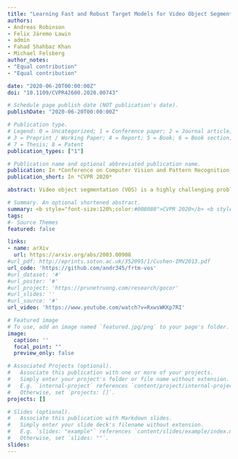 ```yaml
---
title: "Learning Fast and Robust Target Models for Video Object Segmentation"
authors:
- Andreas Robinson
- Felix Järemo Lawin
- admin
- Fahad Shahbaz Khan
- Michael Felsberg
author_notes:
- "Equal contribution"
- "Equal contribution"

date: "2020-06-20T00:00:00Z"
doi: "10.1109/CVPR42600.2020.00743"

# Schedule page publish date (NOT publication's date).
publishDate: "2020-06-20T00:00:00Z"

# Publication type.
# Legend: 0 = Uncategorized; 1 = Conference paper; 2 = Journal article;
# 3 = Preprint / Working Paper; 4 = Report; 5 = Book; 6 = Book section;
# 7 = Thesis; 8 = Patent
publication_types: ["1"]

# Publication name and optional abbreviated publication name.
publication: In *Conference on Computer Vision and Pattern Recognition, CVPR 2020*
publication_short: In *CVPR 2020*

abstract: Video object segmentation (VOS) is a highly challenging problem since the initial mask, defining the target object, is only given at test-time. The main difficulty is to effectively handle appearance changes and similar background objects, while maintaining accurate segmentation. Most previous approaches fine-tune segmentation networks on the first frame, resulting in impractical frame-rates and risk of overfitting. More recent methods integrate generative target appearance models, but either achieve limited robustness or require large amounts of training data.<br> We propose a novel VOS architecture consisting of two network components. The target appearance model consists of a light-weight module, which is learned during the inference stage using fast optimization techniques to predict a coarse but robust target segmentation. The segmentation model is exclusively trained offline, designed to process the coarse scores into high quality segmentation masks. Our method is fast, easily trainable and remains highly effective in cases of limited training data. We perform extensive experiments on the challenging YouTube-VOS and DAVIS datasets. Our network achieves favorable performance, while operating at higher frame-rates compared to state-of-the-art.

# Summary. An optional shortened abstract.
summary: <b style="font-size:120%;color:#008080">CVPR 2020</b> <b style="font-size:120%;color:#E08040">Oral</b><br> A light-weight optimization-based target model for fast VOS. 
tags:
#- Source Themes
featured: false

links:
- name: arXiv
  url: https://arxiv.org/abs/2003.00908
#url_pdf: http://eprints.soton.ac.uk/352095/1/Cushen-IMV2013.pdf
url_code: 'https://github.com/andr345/frtm-vos'
#url_dataset: '#'
#url_poster: '#'
#url_project: 'https://prunetruong.com/research/gocor'
#url_slides: ''
#url_source: '#'
url_video: 'https://www.youtube.com/watch?v=RxwsWKKp7RI'

# Featured image
# To use, add an image named `featured.jpg/png` to your page's folder. 
image:
  caption: ''
  focal_point: ""
  preview_only: false

# Associated Projects (optional).
#   Associate this publication with one or more of your projects.
#   Simply enter your project's folder or file name without extension.
#   E.g. `internal-project` references `content/project/internal-project/index.md`.
#   Otherwise, set `projects: []`.
projects: []

# Slides (optional).
#   Associate this publication with Markdown slides.
#   Simply enter your slide deck's filename without extension.
#   E.g. `slides: "example"` references `content/slides/example/index.md`.
#   Otherwise, set `slides: ""`.
slides:
---
```



